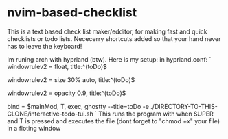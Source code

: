 # nvim-based-checklist
This is a text based check list maker/edditor, for making fast and quick checklists or todo lists. Nececerry shortcuts added so that your hand never has to leave the keyboard!

Im runing arch with hyprland (btw). Here is my setup:
in hyprland.conf: 
`
  windowrulev2 = float, title:^(toDo)$

  windowrulev2 = size 30% auto, title:^(toDo)$

  windowrulev2 = opacity 0.9, title:^(toDo)$

  bind = $mainMod, T, exec, ghostty --title=toDo -e ./DIRECTORY-TO-THIS-CLONE/interactive-todo-tui.sh
`
This runs the program with when SUPER and T is pressed and executes the file (dont forget to "chmod +x" your file) in a floting window
